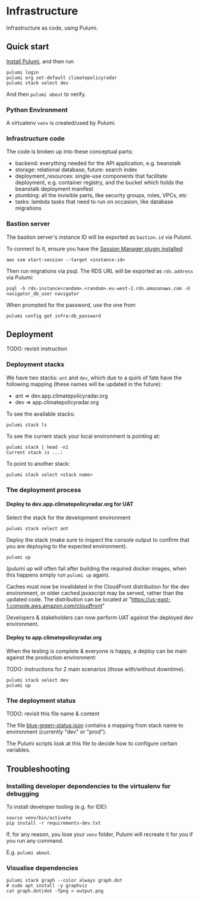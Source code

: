 # Infrastructure

Infrastructure as code, using Pulumi.

## Quick start

[Install Pulumi](https://www.pulumi.com/docs/get-started/install/), and then run

```shell
pulumi login
pulumi org set-default climatepolicyradar
pulumi stack select dev
```

And then `pulumi about` to verify.

### Python Environment

A virtualenv `venv` is created/used by Pulumi.

### Infrastructure code

The code is broken up into these conceptual parts:

- backend: everything needed for the API application, e.g. beanstalk
- storage: relational database, future: search index
- deployment_resources: single-use components that facilitate deployment, e.g. container registry, and the bucket which
  holds the beanstalk deployment manifest
- plumbing: all the invisible parts, like security groups, roles, VPCs, etc
- tasks: lambda tasks that need to run on occasion, like database migrations

### Bastion server

The bastion server's instance ID will be exported as `bastion.id` via Pulumi.

To connect to it, ensure you have the [Session Manager plugin installed](https://docs.aws.amazon.com/systems-manager/latest/userguide/session-manager-working-with-install-plugin.html):

```shell
aws ssm start-session --target <instance-id>
```

Then run migrations via psql. The RDS URL will be exported as `rds.address` via Pulumi:

```shell
psql -h rds-instance<random>.<random>.eu-west-2.rds.amazonaws.com -U navigator_db_user navigator
```

When prompted for the password, use the one from

```shell
pulumi config get infra:db_password
```

## Deployment

TODO: revisit instruction

### Deployment stacks

We have two stacks: `ant` and `dev`, which due to a quirk of fate have the following mapping (these names will be updated in the future):

- ant => dev.app.climatepolicyradar.org
- dev => app.climatepolicyradar.org

To see the available stacks:

```shell
pulumi stack ls
```

To see the current stack your local environment is pointing at:

```shell
pulumi stack | head -n1
Current stack is ...:
```

To point to another stack:

```shell
pulumi stack select <stack name>
```

### The deployment process

#### Deploy to dev.app.climatepolicyradar.org for UAT

Select the stack for the development environment

```shell
pulumi stack select ant
```

Deploy the stack (make sure to inspect the console output to confirm that you are deploying to the expected environment).

```shell
pulumi up
```

(pulumi up will often fail after building the required docker images, when this happens simply run `pulumi up` again).

Caches must now be invalidated in the CloudFront distribution for the dev environment, or older cached javascript may
be served, rather than the updated code. The distribution can be located at "https://us-east-1.console.aws.amazon.com/cloudfront"

Developers & stakeholders can now perform UAT against the deployed dev environment.

#### Deploy to app.climatepolicyradar.org

When the testing is complete & everyone is happy, a deploy can be main against the production environment:

TODO: instructions for 2 main scenarios (those with/without downtime).

```shell
pulumi stack select dev
pulumi up
```

### The deployment status

TODO: revisit this file name & content

The file [blue-green-status.json](./blue-green-status.json) contains a mapping from stack name to environment (currently "dev" or "prod").

The Pulumi scripts look at this file to decide how to configure certain variables.

## Troubleshooting

### Installing developer dependencies to the virtualenv for debugging

To install developer tooling (e.g. for IDE):

```shell
source venv/bin/activate
pip install -r requirements-dev.txt
```

If, for any reason, you lose your `venv` folder, Pulumi will recreate it for you if you run any command.

E.g. `pulumi about`.

### Visualise dependencies

```shell
pulumi stack graph --color always graph.dot
# sudo apt install -y graphviz
cat graph.dot|dot -Tpng > output.png
```
